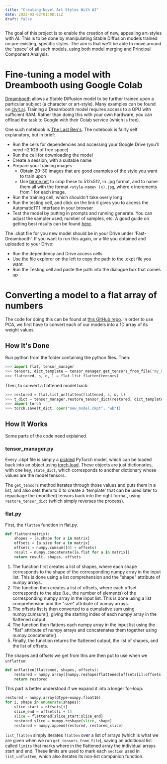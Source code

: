 ```yaml
---
title: "Creating Novel Art Styles With AI"
date: 2023-03-02T01:08:11Z
draft: false
---
```


The goal of this project is to enable the creation of new, appealing art-styles with AI. This is to be done by manipulating Stable Diffusion models trained on pre-existing, specific styles. The aim is that we'll be able to move around the 'space' of all such models, using both model merging and Principal Component Analysis.

# Fine-tuning a model with Dreambooth using Google Colab

[Dreambooth](https://arxiv.org/pdf/2208.12242.pdf) allows a Stable Diffusion model to be further trained upon a particular subject (a character or art-style). Many examples can be found on [civit.ai](civit.ai). Training a Dreambooth model requires access to a GPU with sufficient RAM. Rather than doing this with your own hardware, you can offload the task to Google with their Colab service (which is free).

One such notebook is [The Last Ben's](https://colab.research.google.com/github/TheLastBen/fast-stable-diffusion/blob/main/fast-DreamBooth.ipynb#scrollTo=ZnmQYfZilzY6). The notebook is fairly self explanatory, but in brief:

- Run the cells for dependencies and accessing your Google Drive (you'll need ~2.1GB of free space)
- Run the cell for downloading the model
- Create a session, with a suitable name
- Prepare your training images
	- Obtain 20-30 images that are good examples of the style you want to train upon
	- Use [birme.net](birme.net) to crop these to 512x512, in .jpg format, and to name them all with the format ```<style-name> (x).jpg```, where x increments from 1 for each image.
- Run the training cell, which shouldn't take overly long
- Run the testing cell, and click on the link it gives you to access the Automatic1111 interface in your browser
- Test the model by putting in prompts and running generate. You can adjust the sampler used, number of samples, etc. A good guide on getting best results can be found [here](https://old.reddit.com/r/StableDiffusion/comments/x41n87/how_to_get_images_that_dont_suck_a/).

The .ckpt file for you new model should be in your Drive under 'Fast-Dreambooth'. If you want to run this again, or a file you obtained and uploaded to your Drive:
- Run the dependency and Drive access cells
- Use the file explorer on the left to copy the path to the .ckpt file you want
- Run the Testing cell and paste the path into the dialogue box that comes up

# Converting a model to a flat array of numbers

The code for doing this can be found at [this GitHub repo](https://github.com/Bemuseed/Blog-Git-Repo). In order to use PCA, we first have to convert each of our models into a 1D array of its weight values. 

## How It's Done

Run python from the folder containing the python files. Then:
```python
>>> import flat, tensor_manager
>>> tensors, dict_template = tensor_manager.get_tensors_from_file("my_model.ckpt")
>>> flattened, s, o, l = flat.list_flatten(tensors)
``` 

Then, to convert a flattened model back:
```python
>>> restored = flat.list_unflatten(flattened, s, o, l)
>>> t_dict = tensor_manager.restore_tensor_dict(restored, dict_template)
>>> import torch
>>> torch.save(t_dict, open("new_model.ckpt", "wb"))
```

## How It Works

Some parts of the code need explained.

### tensor_manager.py

Every .ckpt file is simply a [pickled](https://docs.python.org/3/library/pickle.html) PyTorch model, which can be loaded back into an object using [torch.load](https://pytorch.org/docs/stable/generated/torch.load.html#torch.load). These objects are just dictionaries, with one key, ```state_dict```, which corresponds to another dictionary whose values are the model tensors.

The ```get_tensors``` method iterates through those values and puts them in a list, and also sets them to 0 to create a 'template' that can be used later to repackage the (modified) tensors back into the right format, using ```restore_tensor_dict``` (which simply reverses the process).

### flat.py
First, the ```flatten``` function in flat.py.
```python
def flatten(matrix):
    shapes = [a.shape for a in matrix]
    offsets = [a.size for a in matrix]
    offsets = numpy.cumsum([0] + offsets)
    result = numpy.concatenate([a.flat for a in matrix])
    return result, shapes, offsets
```

1.    The function first creates a list of shapes, where each shape corresponds to the shape of the corresponding numpy array in the input list. This is done using a list comprehension and the "shape" attribute of numpy arrays.
2.    The function then creates a list of offsets, where each offset corresponds to the size (i.e., the number of elements) of the corresponding numpy array in the input list. This is done using a list comprehension and the "size" attribute of numpy arrays.
3.    The offsets list is then converted to a cumulative sum using numpy.cumsum(), giving the starting index of each numpy array in the flattened output.
4.    The function then flattens each numpy array in the input list using the "flat" attribute of numpy arrays and concatenates them together using numpy.concatenate().
5.    Finally, the function returns the flattened output, the list of shapes, and the list of offsets.

The shapes and offsets we get from this are then put to use when we ```unflatten```:
```python
def unflatten(flattened, shapes, offsets):
    restored = numpy.array([numpy.reshape(flattened[offsets[i]:offsets[i + 1]], shape) for i, shape in enumerate(shapes)])
    return restored
```

This part is better understood if we expand it into a longer for-loop:

```python
restored = numpy.array(dtype=numpy.float16)
for i, shape in enumerate(shapes):
	slice_start = offsets[i]
	slice_end = offsets[i + 1]
	slice = flattened[slice_start:slice_end]
	restored_slice = numpy.reshape(slice, shape)
	restored = numpy.append(restored, restored_slice)
```
	

```list_flatten``` simply iterates ```flatten``` over a list of arrays (which is what we are given when we run ```get_tensors_from_file```), saving an additional list called ```limits``` that marks where in the flattened array the individual arrays start and end. These limits are used to mark each ```section``` used in ```list_unflatten```, which also iterates its non-list companion function.


